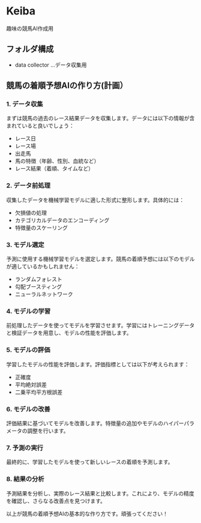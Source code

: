 # Keiba
趣味の競馬AI作成用

## フォルダ構成
- data collector ...データ収集用

## 競馬の着順予想AIの作り方(計画）

### 1. データ収集
まずは競馬の過去のレース結果データを収集します。データには以下の情報が含まれていると良いでしょう：
- レース日
- レース場
- 出走馬
- 馬の特徴（年齢、性別、血統など）
- レース結果（着順、タイムなど）

### 2. データ前処理
収集したデータを機械学習モデルに適した形式に整形します。具体的には：
- 欠損値の処理
- カテゴリカルデータのエンコーディング
- 特徴量のスケーリング

### 3. モデル選定
予測に使用する機械学習モデルを選定します。競馬の着順予想には以下のモデルが適しているかもしれません：
- ランダムフォレスト
- 勾配ブースティング
- ニューラルネットワーク

### 4. モデルの学習
前処理したデータを使ってモデルを学習させます。学習にはトレーニングデータと検証データを用意し、モデルの性能を評価します。

### 5. モデルの評価
学習したモデルの性能を評価します。評価指標としては以下が考えられます：
- 正確度
- 平均絶対誤差
- 二乗平均平方根誤差

### 6. モデルの改善
評価結果に基づいてモデルを改善します。特徴量の追加やモデルのハイパーパラメータの調整を行います。

### 7. 予測の実行
最終的に、学習したモデルを使って新しいレースの着順を予測します。

### 8. 結果の分析
予測結果を分析し、実際のレース結果と比較します。これにより、モデルの精度を確認し、さらなる改善点を見つけます。

以上が競馬の着順予想AIの基本的な作り方です。頑張ってください！
